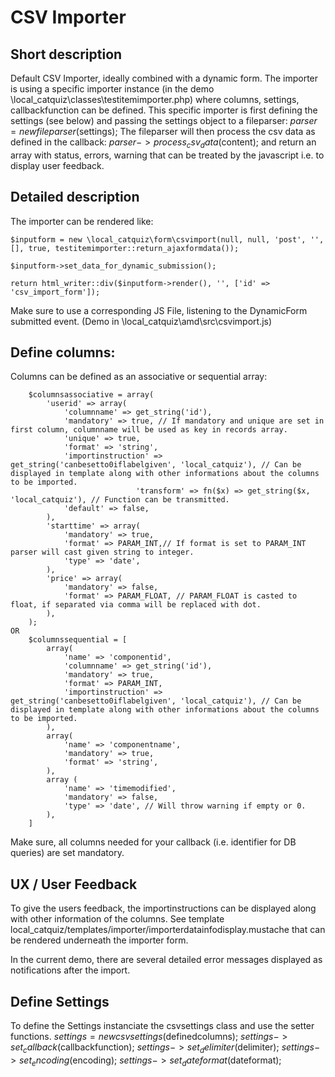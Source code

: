 # CSV Importer #

## Short description ##
Default CSV Importer, ideally combined with a dynamic form.
The importer is using a specific importer instance (in the demo \local_catquiz\classes\testitemimporter.php) where columns, settings, callbackfunction can be defined.
This specific importer is first defining the settings (see below) and passing the settings object to a fileparser:
        $parser = new fileparser($settings);
The fileparser will then process the csv data as defined in the callback:
        $parser->process_csv_data($content);
and return an array with status, errors, warning that can be treated by the javascript i.e. to display user feedback.

## Detailed description ##

The importer can be rendered like:

    $inputform = new \local_catquiz\form\csvimport(null, null, 'post', '', [], true, testitemimporter::return_ajaxformdata());

    $inputform->set_data_for_dynamic_submission();

    return html_writer::div($inputform->render(), '', ['id' => 'csv_import_form']);

Make sure to use a corresponding JS File, listening to the DynamicForm submitted event.
    (Demo in \local_catquiz\amd\src\csvimport.js)

## Define columns:

Columns can be defined as an associative or sequential array:

        $columnsassociative = array(
            'userid' => array(
                'columnname' => get_string('id'),
                'mandatory' => true, // If mandatory and unique are set in first column, columnname will be used as key in records array.
                'unique' => true,
                'format' => 'string',
                'importinstruction' => get_string('canbesetto0iflabelgiven', 'local_catquiz'), // Can be displayed in template along with other informations about the columns to be imported.
                                'transform' => fn($x) => get_string($x, 'local_catquiz'), // Function can be transmitted.
                'default' => false,
            ),
            'starttime' => array(
                'mandatory' => true,
                'format' => PARAM_INT,// If format is set to PARAM_INT parser will cast given string to integer.
                'type' => 'date',
            ),
            'price' => array(
                'mandatory' => false,
                'format' => PARAM_FLOAT, // PARAM_FLOAT is casted to float, if separated via comma will be replaced with dot.
            ),
        );
    OR
        $columnssequential = [
            array(
                'name' => 'componentid',
                'columnname' => get_string('id'),
                'mandatory' => true,
                'format' => PARAM_INT,
                'importinstruction' => get_string('canbesetto0iflabelgiven', 'local_catquiz'), // Can be displayed in template along with other informations about the columns to be imported.
            ),
            array(
                'name' => 'componentname',
                'mandatory' => true,
                'format' => 'string',
            ),
            array (
                'name' => 'timemodified',
                'mandatory' => false,
                'type' => 'date', // Will throw warning if empty or 0.
            ),
        ]
Make sure, all columns needed for your callback (i.e. identifier for DB queries) are set mandatory.

## UX / User Feedback

To give the users feedback, the importinstructions can be displayed along with other information of the columns. See template local_catquiz/templates/importer/importerdatainfodisplay.mustache that can be rendered underneath the importer form.

In the current demo, there are several detailed error messages displayed as notifications after the import.

## Define Settings

To define the Settings instanciate the csvsettings class and use the setter functions.
        $settings = new csvsettings($definedcolumns);
        $settings->set_callback($callbackfunction);
        $settings->set_delimiter($delimiter);
        $settings->set_encoding($encoding);
        $settings->set_dateformat($dateformat);
